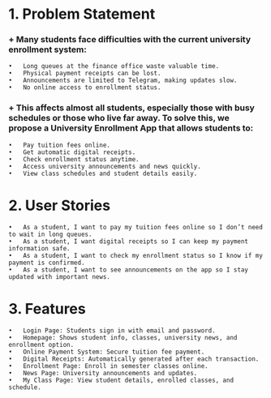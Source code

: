 # 1. Problem Statement
### + Many students face difficulties with the current university enrollment system:
    •	Long queues at the finance office waste valuable time.
    •	Physical payment receipts can be lost.
    •	Announcements are limited to Telegram, making updates slow.
    •	No online access to enrollment status.
### + This affects almost all students, especially those with busy schedules or those who live far away. To solve this, we propose a University Enrollment App that allows students to:
    •	Pay tuition fees online.
    •	Get automatic digital receipts.
    •	Check enrollment status anytime.
    •	Access university announcements and news quickly.
    •	View class schedules and student details easily.
# 2. User Stories
    •	As a student, I want to pay my tuition fees online so I don’t need to wait in long queues.
    •	As a student, I want digital receipts so I can keep my payment information safe.
    •	As a student, I want to check my enrollment status so I know if my payment is confirmed.
    •	As a student, I want to see announcements on the app so I stay updated with important news.

# 3. Features
    •	Login Page: Students sign in with email and password.
    •	Homepage: Shows student info, classes, university news, and enrollment option.
    •	Online Payment System: Secure tuition fee payment.
    •	Digital Receipts: Automatically generated after each transaction.
    •	Enrollment Page: Enroll in semester classes online.
    •	News Page: University announcements and updates.
    •	My Class Page: View student details, enrolled classes, and schedule.

